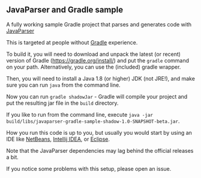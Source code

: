 JavaParser and Gradle sample
---

A fully working sample Gradle project that parses and generates code with [JavaParser](http://www.javaparser.org)

This is targeted at people without [Gradle](https://gradle.org/) experience.

To build it, you will need to download and unpack the latest (or recent) version of Gradle (https://gradle.org/install/)
and put the `gradle` command on your path. Alternatively, you can use the (included) gradle wrapper.

Then, you will need to install a Java 1.8 (or higher) JDK (not JRE!), and make sure you can run `java` from the command line.

Now you can run `gradle shadowJar` - Gradle will compile your project and put the
 resulting jar file in the `build` directory.

If you like to run from the command line, execute 
`java -jar build/libs/javaparser-gradle-sample-shadow-1.0-SNAPSHOT-beta.jar`.

How you run this code is up to you, but usually you would start by using an IDE 
like [NetBeans](https://netbeans.org/), [Intellij IDEA](https://www.jetbrains.com/idea/), 
or [Eclipse](https://eclipse.org/ide/).

Note that the JavaParser dependencies may lag behind the official releases a bit.

If you notice some problems with this setup, please open an issue.
